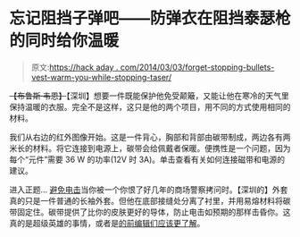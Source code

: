 # 忘记阻挡子弹吧——防弹衣在阻挡泰瑟枪的同时给你温暖

> 原文:[https://hack aday . com/2014/03/03/forget-stopping-bullets-vest-warm-you-while-stopping-taser/](https://hackaday.com/2014/03/03/forget-stopping-bullets-vest-warms-you-while-stopping-taser/)

~~【布鲁斯·韦恩】~~【深圳】想要一件既能保护他免受颠簸，又能让他在寒冷的天气里保持温暖的衣服。完全不是这样，这只是他的两个项目，用不同的方式使用相同的材料。

我们从右边的红外图像开始。这是一件背心，胸部和背部由碳带制成，两边各有两米长的材料。将它连接到电源上，碳带会给佩戴者保暖。便携性是一个问题，因为每个“元件”需要 36 W 的功率(12V 时 3A)。单击查看有关如何连接磁带和电源的建议。

进入正题… [避免电击](http://projects.hackaday.com/project/232-Handmade-carbon-fiber-tape-heated-vest)当你被一个你恨了好几年的商场警察拷问时。【深圳的】外套真的只是一件普通的长袖外套。但他在底部接缝处分离了衬里，并用易熔材料将碳带固定住。碳带提供了比你的皮肤更好的导体，防止电击如预期的那样击昏你。这真的是超级英雄的事情，或者是[的前编辑们应该更了解](http://hackaday.com/2010/01/09/ces-caleb-gets-tased/)。